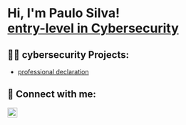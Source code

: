 <h1>Hi, I'm Paulo Silva! <br/><a href="https://www.linkedin.com/in/joshmadakor/">entry-level in Cybersecurity</a></h1>

<h2>👨‍💻 cybersecurity Projects:</h2>


  - [professional declaration](https://github.com/paulosilva-ciberseguranca/declaracao.profissional.git)


<h2> 🤳 Connect with me:</h2>


[<img align="left" alt="JoshMadakor | LinkedIn" width="22px" src="https://cdn.jsdelivr.net/npm/simple-icons@v3/icons/linkedin.svg" />][linkedin]



[linkedin]: https://www.linkedin.com/in/paulo-henrique-rodrigues-silva-89824b375?utm_source=share&utm_campaign=share_via&utm_content=profile&utm_medium=android_app

<!--
**joshmadakor1/joshmadakor1** is a ✨ _special_ ✨ repository because its `README.md` (this file) appears on your GitHub profile.

Here are some ideas to get you started:

- 🔭 I’m currently working on ...
- 🌱 I’m currently learning ...
- 👯 I’m looking to collaborate on ...
- 🤔 I’m looking for help with ...
- 💬 Ask me about ...
- 📫 How to reach me: ...
- 😄 Pronouns: ...
- ⚡ Fun fact: ...
-->

